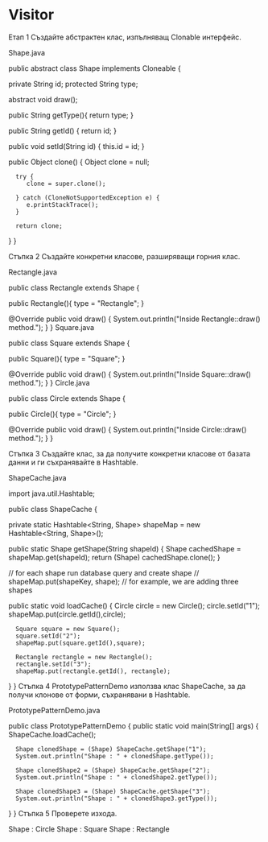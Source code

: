 # Visitor


Етап 1
Създайте абстрактен клас, изпълняващ Clonable интерфейс.




Shape.java

public abstract class Shape implements Cloneable {
   
   private String id;
   protected String type;
   
   abstract void draw();
   
   public String getType(){
      return type;
   }
   
   public String getId() {
      return id;
   }
   
   public void setId(String id) {
      this.id = id;
   }
   
   public Object clone() {
      Object clone = null;
      
      try {
         clone = super.clone();
         
      } catch (CloneNotSupportedException e) {
         e.printStackTrace();
      }
      
      return clone;
   }
}


Стъпка 2
Създайте конкретни класове, разширяващи горния клас.



Rectangle.java

public class Rectangle extends Shape {

   public Rectangle(){
     type = "Rectangle";
   }

   @Override
   public void draw() {
      System.out.println("Inside Rectangle::draw() method.");
   }
}
Square.java

public class Square extends Shape {

   public Square(){
     type = "Square";
   }

   @Override
   public void draw() {
      System.out.println("Inside Square::draw() method.");
   }
}
Circle.java

public class Circle extends Shape {

   public Circle(){
     type = "Circle";
   }

   @Override
   public void draw() {
      System.out.println("Inside Circle::draw() method.");
   }
}


Стъпка 3
Създайте клас, за да получите конкретни класове от базата данни и ги съхранявайте в Hashtable.



ShapeCache.java

import java.util.Hashtable;

public class ShapeCache {
	
   private static Hashtable<String, Shape> shapeMap  = new Hashtable<String, Shape>();

   public static Shape getShape(String shapeId) {
      Shape cachedShape = shapeMap.get(shapeId);
      return (Shape) cachedShape.clone();
   }

   // for each shape run database query and create shape
   // shapeMap.put(shapeKey, shape);
   // for example, we are adding three shapes
   
   public static void loadCache() {
      Circle circle = new Circle();
      circle.setId("1");
      shapeMap.put(circle.getId(),circle);

      Square square = new Square();
      square.setId("2");
      shapeMap.put(square.getId(),square);

      Rectangle rectangle = new Rectangle();
      rectangle.setId("3");
      shapeMap.put(rectangle.getId(), rectangle);
   }
}
Стъпка 4
PrototypePatternDemo използва клас ShapeCache, за да получи клонове от форми, съхранявани в Hashtable.


PrototypePatternDemo.java

public class PrototypePatternDemo {
   public static void main(String[] args) {
      ShapeCache.loadCache();

      Shape clonedShape = (Shape) ShapeCache.getShape("1");
      System.out.println("Shape : " + clonedShape.getType());		

      Shape clonedShape2 = (Shape) ShapeCache.getShape("2");
      System.out.println("Shape : " + clonedShape2.getType());		

      Shape clonedShape3 = (Shape) ShapeCache.getShape("3");
      System.out.println("Shape : " + clonedShape3.getType());		
   }
}
Стъпка 5
Проверете изхода.

Shape : Circle
Shape : Square
Shape : Rectangle
